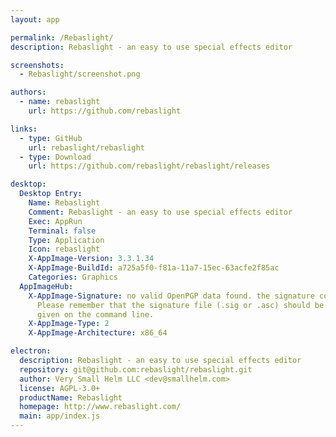 ```yaml
---
layout: app

permalink: /Rebaslight/
description: Rebaslight - an easy to use special effects editor

screenshots:
  - Rebaslight/screenshot.png

authors:
  - name: rebaslight
    url: https://github.com/rebaslight

links:
  - type: GitHub
    url: rebaslight/rebaslight
  - type: Download
    url: https://github.com/rebaslight/rebaslight/releases

desktop:
  Desktop Entry:
    Name: Rebaslight
    Comment: Rebaslight - an easy to use special effects editor
    Exec: AppRun
    Terminal: false
    Type: Application
    Icon: rebaslight
    X-AppImage-Version: 3.3.1.34
    X-AppImage-BuildId: a725a5f0-f81a-11a7-15ec-63acfe2f85ac
    Categories: Graphics
  AppImageHub:
    X-AppImage-Signature: no valid OpenPGP data found. the signature could not be verified.
      Please remember that the signature file (.sig or .asc) should be the first file
      given on the command line.
    X-AppImage-Type: 2
    X-AppImage-Architecture: x86_64

electron:
  description: Rebaslight - an easy to use special effects editor
  repository: git@github.com:rebaslight/rebaslight.git
  author: Very Small Helm LLC <dev@smallhelm.com>
  license: AGPL-3.0+
  productName: Rebaslight
  homepage: http://www.rebaslight.com/
  main: app/index.js
---
```

